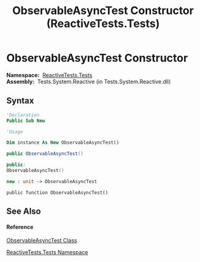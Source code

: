 ﻿---
title: ObservableAsyncTest Constructor  (ReactiveTests.Tests)
TOCTitle: ObservableAsyncTest Constructor
ms:assetid: M:ReactiveTests.Tests.ObservableAsyncTest.#ctor
ms:mtpsurl: https://msdn.microsoft.com/en-us/library/reactivetests.tests.observableasynctest.observableasynctest(v=VS.103)
ms:contentKeyID: 36619779
ms.date: 06/28/2011
mtps_version: v=VS.103
f1_keywords:
- ReactiveTests.Tests.ObservableAsyncTest.#ctor
- ReactiveTests.Tests.ObservableAsyncTest.ObservableAsyncTest
dev_langs:
- CSharp
- JScript
- VB
- FSharp
- c++
---

# ObservableAsyncTest Constructor

**Namespace:**  [ReactiveTests.Tests](hh289046\(v=vs.103\).md)  
**Assembly:**  Tests.System.Reactive (in Tests.System.Reactive.dll)

## Syntax

``` vb
'Declaration
Public Sub New
```

``` vb
'Usage

Dim instance As New ObservableAsyncTest()
```

``` csharp
public ObservableAsyncTest()
```

``` c++
public:
ObservableAsyncTest()
```

``` fsharp
new : unit -> ObservableAsyncTest
```

``` jscript
public function ObservableAsyncTest()
```

## See Also

#### Reference

[ObservableAsyncTest Class](hh314747\(v=vs.103\).md)

[ReactiveTests.Tests Namespace](hh289046\(v=vs.103\).md)

